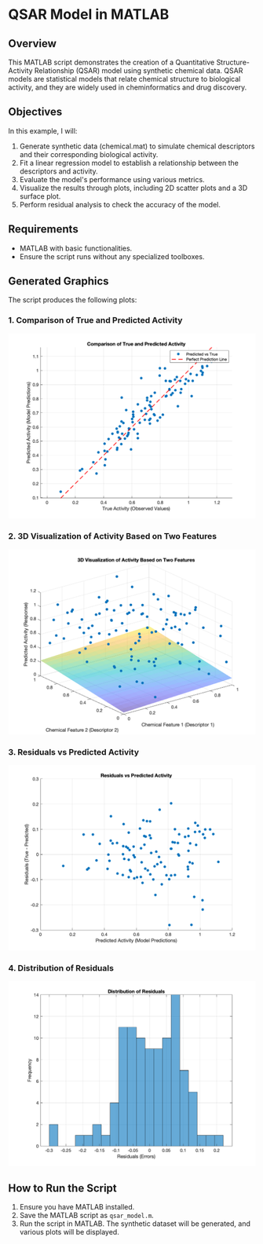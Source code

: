 # QSAR Model in MATLAB

## Overview
This MATLAB script demonstrates the creation of a Quantitative Structure-Activity Relationship (QSAR) model using synthetic chemical data. QSAR models are statistical models that relate chemical structure to biological activity, and they are widely used in cheminformatics and drug discovery.

## Objectives
In this example, I will:
1. Generate synthetic data (chemical.mat) to simulate chemical descriptors and their corresponding biological activity.
2. Fit a linear regression model to establish a relationship between the descriptors and activity.
3. Evaluate the model's performance using various metrics.
4. Visualize the results through plots, including 2D scatter plots and a 3D surface plot.
5. Perform residual analysis to check the accuracy of the model.

## Requirements
- MATLAB with basic functionalities.
- Ensure the script runs without any specialized toolboxes.

## Generated Graphics
The script produces the following plots:

### 1. Comparison of True and Predicted Activity
![Comparison of True and Predicted Activity](images/qsar_model_predictions.png)

### 2. 3D Visualization of Activity Based on Two Features
![3D Visualization of Activity](https://raw.githubusercontent.com/martynalukaszewicz/QSAR_Model_Project_in_MATLAB/main/images/3D_visualization_activity.png)

### 3. Residuals vs Predicted Activity
![Residuals vs Predicted Activity](https://raw.githubusercontent.com/martynalukaszewicz/QSAR_Model_Project_in_MATLAB/main/images/residuals_vs_predicted_activity.png)

### 4. Distribution of Residuals
![Distribution of Residuals](https://raw.githubusercontent.com/martynalukaszewicz/QSAR_Model_Project_in_MATLAB/main/images/distribution_of_residuals.png)

## How to Run the Script
1. Ensure you have MATLAB installed.
2. Save the MATLAB script as `qsar_model.m`.
3. Run the script in MATLAB. The synthetic dataset will be generated, and various plots will be displayed.


